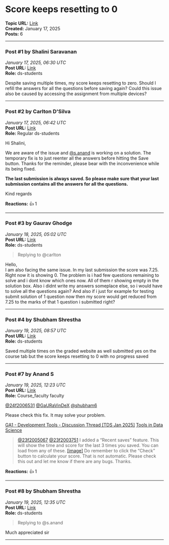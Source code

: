 # Score keeps resetting to 0
**Topic URL:** [Link](https://discourse.onlinedegree.iitm.ac.in/t/score-keeps-resetting-to-0/163765)  
**Created:** January 17, 2025  
**Posts:** 6  

---

### Post #1 by **Shalini Saravanan**
*January 17, 2025, 06:30 UTC*  
**Post URL:** [Link](https://discourse.onlinedegree.iitm.ac.in/t/score-keeps-resetting-to-0/163765/1)  
**Role:**  ds-students

Despite saving multiple times, my score keeps resetting to zero. Should I refill the answers for all the questions before saving again? Could this issue also be caused by accessing the assignment from multiple devices?

---

### Post #2 by **Carlton D'Silva**
*January 17, 2025, 06:42 UTC*  
**Post URL:** [Link](https://discourse.onlinedegree.iitm.ac.in/t/score-keeps-resetting-to-0/163765/2)  
**Role:** Regular ds-students

Hi Shalini,

We are aware of the issue and [@s.anand](https://discourse.onlinedegree.iitm.ac.in/u/s.anand) is working on a solution. The temporary fix is to just reenter all the answers before hitting the Save button. Thanks for the reminder, please bear with the inconvenience while its being fixed.

**The last submission is always saved. So please make sure that your last submission contains all the answers for all the questions.**

Kind regards

**Reactions:** 👍 1

---

### Post #3 by **Gaurav Ghodge**
*January 18, 2025, 05:02 UTC*  
**Post URL:** [Link](https://discourse.onlinedegree.iitm.ac.in/t/score-keeps-resetting-to-0/163765/3)  
**Role:**  ds-students
> Replying to @carlton

Hello,  
I am also facing the same issue. In my last submission the score was 7.25. Right now it is showing 0. The problem is i had few questions remaining to solve and i dont know which ones now. All of them r showing empty in the solution box. Also i didnt write my answers someplace else, so i would have to solve all the questions again? And also if i just for example for testing submit solution of 1 question now then my score would get reduced from 7.25 to the marks of that 1 question i submitted right?

---

### Post #4 by **Shubham Shrestha**
*January 19, 2025, 08:57 UTC*  
**Post URL:** [Link](https://discourse.onlinedegree.iitm.ac.in/t/score-keeps-resetting-to-0/163765/4)  
**Role:**  ds-students

Saved multiple times on the graded website as well submitted yes on the course tab but the score keeps resetting to 0 with no progress saved

---

### Post #7 by **Anand S**
*January 19, 2025, 12:23 UTC*  
**Post URL:** [Link](https://discourse.onlinedegree.iitm.ac.in/t/score-keeps-resetting-to-0/163765/7)  
**Role:** Course_faculty faculty

[@24f2006531](https://discourse.onlinedegree.iitm.ac.in/u/24f2006531) [@GaURaVinDeX](https://discourse.onlinedegree.iitm.ac.in/u/gauravindex) [@shubham6](https://discourse.onlinedegree.iitm.ac.in/u/shubham6)

Please check this fix. It may solve your problem.

[GA1 - Development Tools - Discussion Thread [TDS Jan 2025]](https://discourse.onlinedegree.iitm.ac.in/t/ga1-development-tools-discussion-thread-tds-jan-2025/161083/67) [Tools in Data Science](https://discourse.onlinedegree.iitm.ac.in/c/courses/tds-kb/34)

> [@23f2005067](https://discourse.onlinedegree.iitm.ac.in/u/23f2005067) [@23f2003751](https://discourse.onlinedegree.iitm.ac.in/u/23f2003751) I added a “Recent saves” feature.
> This will show the time and score for the last 3 times you saved. You can load from any of these.
> [[image]](https://europe1.discourse-cdn.com/flex013/uploads/iitm/original/3X/c/e/ce7bbb617fc5997babd5910bd19e8ac3f9c3fe07.png "image")
> Do remember to click the “Check” button to calculate your score. That is not automatic.
> Please check this out and let me know if there are any bugs. Thanks.

**Reactions:** 👍 1

---

### Post #8 by **Shubham Shrestha**
*January 19, 2025, 12:35 UTC*  
**Post URL:** [Link](https://discourse.onlinedegree.iitm.ac.in/t/score-keeps-resetting-to-0/163765/8)  
**Role:**  ds-students
> Replying to @s.anand

Much appreciated sir

---
